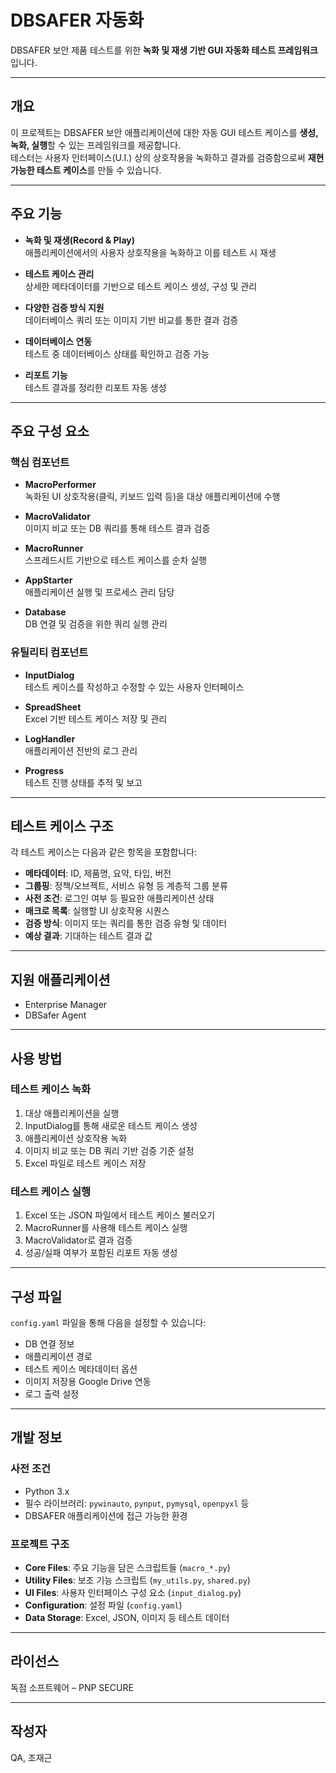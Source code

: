 # DBSAFER 자동화

DBSAFER 보안 제품 테스트를 위한 **녹화 및 재생 기반 GUI 자동화 테스트 프레임워크**입니다.

---

## 개요

이 프로젝트는 DBSAFER 보안 애플리케이션에 대한 자동 GUI 테스트 케이스를 **생성, 녹화, 실행**할 수 있는 프레임워크를 제공합니다.  
테스터는 사용자 인터페이스(U.I.) 상의 상호작용을 녹화하고 결과를 검증함으로써 **재현 가능한 테스트 케이스**를 만들 수 있습니다.

---

## 주요 기능

- **녹화 및 재생(Record & Play)**  
  애플리케이션에서의 사용자 상호작용을 녹화하고 이를 테스트 시 재생

- **테스트 케이스 관리**  
  상세한 메타데이터를 기반으로 테스트 케이스 생성, 구성 및 관리

- **다양한 검증 방식 지원**  
  데이터베이스 쿼리 또는 이미지 기반 비교를 통한 결과 검증

- **데이터베이스 연동**  
  테스트 중 데이터베이스 상태를 확인하고 검증 가능

- **리포트 기능**  
  테스트 결과를 정리한 리포트 자동 생성

---

## 주요 구성 요소

### 핵심 컴포넌트

- **MacroPerformer**  
  녹화된 UI 상호작용(클릭, 키보드 입력 등)을 대상 애플리케이션에 수행

- **MacroValidator**  
  이미지 비교 또는 DB 쿼리를 통해 테스트 결과 검증

- **MacroRunner**  
  스프레드시트 기반으로 테스트 케이스를 순차 실행

- **AppStarter**  
  애플리케이션 실행 및 프로세스 관리 담당

- **Database**  
  DB 연결 및 검증을 위한 쿼리 실행 관리

### 유틸리티 컴포넌트

- **InputDialog**  
  테스트 케이스를 작성하고 수정할 수 있는 사용자 인터페이스

- **SpreadSheet**  
  Excel 기반 테스트 케이스 저장 및 관리

- **LogHandler**  
  애플리케이션 전반의 로그 관리

- **Progress**  
  테스트 진행 상태를 추적 및 보고

---

## 테스트 케이스 구조

각 테스트 케이스는 다음과 같은 항목을 포함합니다:

- **메타데이터**: ID, 제품명, 요약, 타입, 버전
- **그룹핑**: 정책/오브젝트, 서비스 유형 등 계층적 그룹 분류
- **사전 조건**: 로그인 여부 등 필요한 애플리케이션 상태
- **매크로 목록**: 실행할 UI 상호작용 시퀀스
- **검증 방식**: 이미지 또는 쿼리를 통한 검증 유형 및 데이터
- **예상 결과**: 기대하는 테스트 결과 값

---

## 지원 애플리케이션

- Enterprise Manager  
- DBSafer Agent  

---

## 사용 방법

### 테스트 케이스 녹화

1. 대상 애플리케이션을 실행
2. InputDialog를 통해 새로운 테스트 케이스 생성
3. 애플리케이션 상호작용 녹화
4. 이미지 비교 또는 DB 쿼리 기반 검증 기준 설정
5. Excel 파일로 테스트 케이스 저장

### 테스트 케이스 실행

1. Excel 또는 JSON 파일에서 테스트 케이스 불러오기
2. MacroRunner를 사용해 테스트 케이스 실행
3. MacroValidator로 결과 검증
4. 성공/실패 여부가 포함된 리포트 자동 생성

---

## 구성 파일

`config.yaml` 파일을 통해 다음을 설정할 수 있습니다:

- DB 연결 정보  
- 애플리케이션 경로  
- 테스트 케이스 메타데이터 옵션  
- 이미지 저장용 Google Drive 연동  
- 로그 출력 설정

---

## 개발 정보

### 사전 조건

- Python 3.x
- 필수 라이브러리: `pywinauto`, `pynput`, `pymysql`, `openpyxl` 등
- DBSAFER 애플리케이션에 접근 가능한 환경

### 프로젝트 구조

- **Core Files**: 주요 기능을 담은 스크립트들 (`macro_*.py`)
- **Utility Files**: 보조 기능 스크립트 (`my_utils.py`, `shared.py`)
- **UI Files**: 사용자 인터페이스 구성 요소 (`input_dialog.py`)
- **Configuration**: 설정 파일 (`config.yaml`)
- **Data Storage**: Excel, JSON, 이미지 등 테스트 데이터

---

## 라이선스

독점 소프트웨어 – PNP SECURE

---

## 작성자

QA, 조재근
